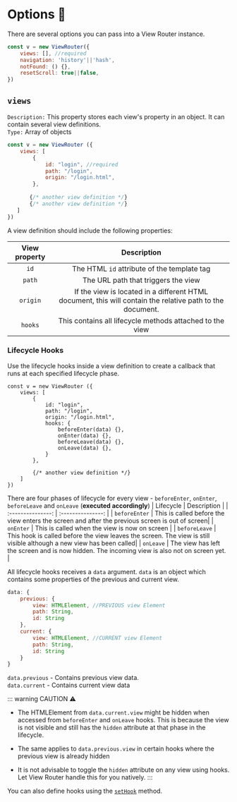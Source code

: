 # Options 🔧
There are several options you can pass into a View Router instance. 
```js
const v = new ViewRouter({
    views: [], //required
    navigation: 'history'||'hash',
    notFound: () {},
    resetScroll: true||false,
})
```

## ```views``` <Badge type="tip" text="required" vertical="top" />
 ```Description:``` This property stores each view's property in an object. It can contain several view definitions.<br>
 ```Type:``` Array of objects<br>
 
 ```javascript
 const v = new ViewRouter ({
	 views: [
		 {
			 id: "login", //required
			 path: "/login",
			 origin: "/login.html",
		 },
		
		{/* another view definition */}
		{/* another view definition */}
	]
})
 ```
 A view definition should include the following properties:
 
 | View property | Description |
| :---------------: | :---------------: |
| ```id``` <Badge type="tip" text="required" vertical="top" /> | The HTML `id` attribute of the template tag |
| ```path``` | The URL path that triggers the view |
| ```origin``` | If the view is located in a different HTML document, this will contain the relative path to the document. |
| ```hooks``` | This contains all lifecycle methods attached to the view |

### Lifecycle Hooks
Use the lifecycle hooks inside a view definition to create a callback that runs at each specified lifecycle phase.
```js{7-12}
const v = new ViewRouter ({
	views: [
		{
			id: "login",
			path: "/login",
			origin: "/login.html",
			hooks: {
				beforeEnter(data) {},
				onEnter(data) {},
				beforeLeave(data) {},
				onLeave(data) {},
			}
		},

		{/* another view definition */}
	]
})
```
There are four phases of lifecycle for every view - `beforeEnter`, `onEnter`, `beforeLeave` and `onLeave` (**executed accordingly**)
 | Lifecycle | Description |
| :---------------: | :---------------: |
| ```beforeEnter``` | This is called before the view enters the screen and after the previous screen is out of screen|
| ```onEnter``` | This is called when the view is now on screen |
| ```beforeLeave``` | This hook is called before the view leaves the screen. The view is still visible although a new view has been called|
| ```onLeave``` | The view has left the screen and is now hidden. The incoming view is also not on screen yet. |

All lifecycle hooks receives a `data` argument. `data` is an object which contains some properties of the previous and current view.
```js
data: {
	previous: {
		view: HTMLElement, //PREVIOUS view Element
		path: String,
		id: String
	}, 
	current: {
		view: HTMLElement, //CURRENT view Element
		path: String,
		id: String
	}
}
```
`data.previous` - Contains previous view data.<br>
`data.current` - Contains current view data

::: warning CAUTION ⚠
- The HTMLElement from `data.current.view` might be hidden when accessed from `beforeEnter` and `onLeave` hooks. This is because the view is not visible and still has the `hidden` attribute at that phase in the lifecycle.
- The same applies to `data.previous.view` in certain hooks where the previous view is already hidden <br>

- It is not advisable to toggle the `hidden` attribute on any view using hooks. Let View Router handle this for you natively.
:::

You can also define hooks using the [`setHook`](#hooks) method.